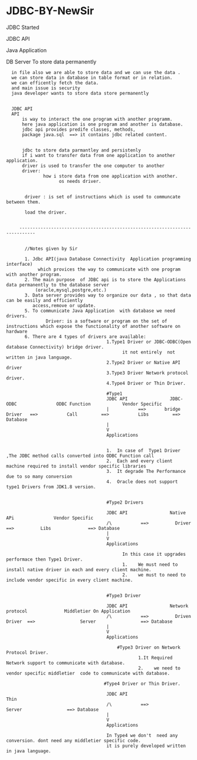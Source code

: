 # JDBC-BY-NewSir
JDBC Started

JDBC API

Java Application

DB Server
      To store data permanently 
      
      in file also we are able to store data and we can use the data .
      we can store data in database in table format or in relation.
      we can efficently fetch the data.
      and main issue is security
      java developer wants to store data store permanently 
      
      
      JDBC API
      API 
          is way to interact the one program with another programm.
          here java application is one program and another is database. 
          jdbc api provides predife classes, methods,
          package java.sql  ==> it contains jdbc related content.
          
          
          jdbc to store data parmantley and persistenly
          if i want to transfer data from one application to another application.
          driver is used to transfer the one computer to another
          driver:
                  how i store data from one application with another.
                        os needs driver.
                        
                        
           driver : is set of instructions which is used to communcate between them.
           
           load the driver.
           
           
         ----------------------------------------------------------------------------
           
           
           //Notes given by Sir
      
           1. Jdbc API(java Database Connectivity  Application programming interface) 
                which provices the way to communicate with one program with another program.
           2. The main purpose  of JDBC api is to store the Applications data permanently to the database server
               (oracle,mysql,postgre,etc.)
           3. Data server provides way to organize our data , so that data can be easily and efficiently 
              access,remove or update.
           5. To communicate Java Application  with database we need drivers.
                   Driver: is a software or program on the set of instructions which expose the functionality of another software on hardware
           6. There are 4 types of drivers are available:
                                          1.Type1 Driver or JDBC-ODBC(Open database Connectivity) bridge driver.
                                                it not entirely  not written in java language.
                                          2.Type2 Driver or Native API driver
                                          3.Type3 Driver Network protocol driver.
                                          4.Type4 Driver or Thin Driver.
                                          
                                          #Type1 
                                          JDBC API                JDBC-ODBC               ODBC Function            Vendor Specific
                                          |           ==>       bridge Driver   ==>           Call         ==>           Libs         ==> Database
                                          |
                                          V 
                                          Applications 
                                          
                                          
                                          1.  In case of  Type1 Driver ,The JDBC method calls converted into ODBC Function call
                                          2.  Each and every client machine required to install vendor specific libraries 
                                          3.  It degrade The Performance due to so many conversion
                                          4.  Oracle does not support type1 Drivers from JDK1.8 version.
                                          
                                          
                                          #Type2 Drivers
                                          
                                          JDBC API                Native APi               Vendor Specific
                                          /\           ==>          Driver      ==>          Libs              ==> Database
                                          |
                                          V 
                                          Applications 
                                          
                                                In this case it upgrades performace then Type1 Driver.
                                                1.    We must need to install native driver in each and every client machine.
                                                2.    we must to need to include vendor specific in every client machine.
                                                
                                          
                                          #Type3 Driver
                                          
                                          JDBC API                Network protocol              Middletier On Application
                                          /\           ==>          Driven Driver  ==>                 Server                 ==> Database
                                          |
                                          V 
                                          Applications 
                                          
                                              #Type3 Driver on Network Protocol Driver.
                                                      1.It Required Network support to communicate with database.
                                                      2.    we need to vendor specific middletier  code to communicate with database.
                                                      
                                         #Type4 Driver or Thin Driver.
                                          
                                          JDBC API                        Thin 
                                          /\           ==>               Server                 ==> Database
                                          |
                                          V 
                                          Applications  
                                          
                                          In Type4 we don't  need any conversion. dont need any middletier specific code.
                                          it is purely developed written in java language.
                                          
           
                
                
      
      
